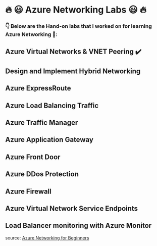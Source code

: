 #  :fire: :smiley: Azure Networking Labs :smiley:  :fire: 


### :point_down: Below are the Hand-on labs that I worked on for learning Azure Networking :twisted_rightwards_arrows:: 


## Azure Virtual Networks & VNET Peering :heavy_check_mark:
## Design and Implement Hybrid Networking
## Azure ExpressRoute
## Azure Load Balancing Traffic 
## Azure Traffic Manager
## Azure Application Gateway
## Azure Front Door
## Azure DDos Protection
## Azure Firewall
## Azure Virtual Network Service Endpoints
## Load Balancer monitoring with Azure Monitor

source: [Azure Networking for Beginners](https://www.youtube.com/watch?v=DFdOi0QVso4&t=16s)
